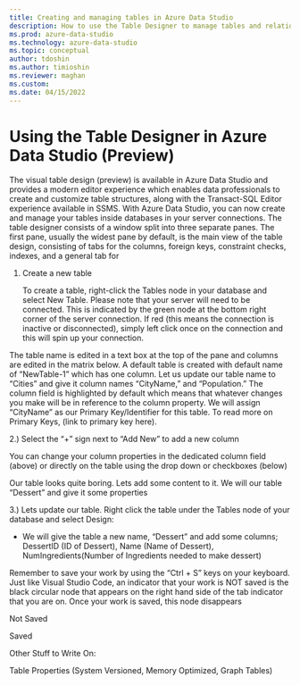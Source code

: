 ```yaml
---
title: Creating and managing tables in Azure Data Studio
description: How to use the Table Designer to manage tables and relationships in Azure Data Studio.
ms.prod: azure-data-studio
ms.technology: azure-data-studio
ms.topic: conceptual
author: tdoshin
ms.author: timioshin
ms.reviewer: maghan
ms.custom: 
ms.date: 04/15/2022
---
```


# Using the Table Designer in Azure Data Studio (Preview)

The visual table design (preview) is available in Azure Data Studio and provides a modern editor experience which enables data professionals to create and customize table structures, along with the Transact-SQL Editor experience available in SSMS. With Azure Data Studio, you can now create and manage your tables inside databases in your server connections. The table designer consists of a window split into three separate panes. The first pane, usually the widest pane by default, is the main view of the table design, consisting of tabs for the columns, foreign keys, constraint checks, indexes, and a general tab for  

 

1. Create a new table 

    To create a table, right-click the Tables node in your database and select New Table. Please note that your server will need to be connected. This is indicated by the green node at the bottom right corner of the server connection. If red (this means the connection is inactive or disconnected), simply left click once on the connection and this will spin up your connection.  

 

           

 

The table name is edited in a text box at the top of the pane and columns are edited in the matrix below. A default table is created with default name of “NewTable-1” which has one column. Let us update our table name to “Cities” and give it column names “CityName,” and “Population.” The column field is highlighted by default which means that whatever changes you make will be in reference to the column property. We will assign “CityName” as our Primary Key/Identifier for this table. To read more on Primary Keys, (link to primary key here).  

2.) Select the “+” sign next to “Add New” to add a new column  

 

                                                  

You can change your column properties in the dedicated column field (above) or directly on the table using the drop down or checkboxes (below) 

 

 Our table looks quite boring. Lets add some content to it. We will our table “Dessert” and give it some properties 

3.) Lets update our table. Right click the table under the Tables node of your database and select Design:  

- We will give the table a new name, “Dessert” and add some columns; DessertID (ID of Dessert), Name (Name of Dessert), NumIngredients(Number of Ingredients needed to make dessert) 

 

 

 

 

 

 

Remember to save your work by using the “Ctrl + S” keys on your keyboard. Just like Visual Studio Code, an indicator that your work is NOT saved is the black circular node that appears on the right hand side of the tab indicator that you are on. Once your work is saved, this node disappears 

 

Not Saved  

            

Saved 

                                           

Other Stuff to Write On: 

Table Properties (System Versioned, Memory Optimized, Graph Tables) 